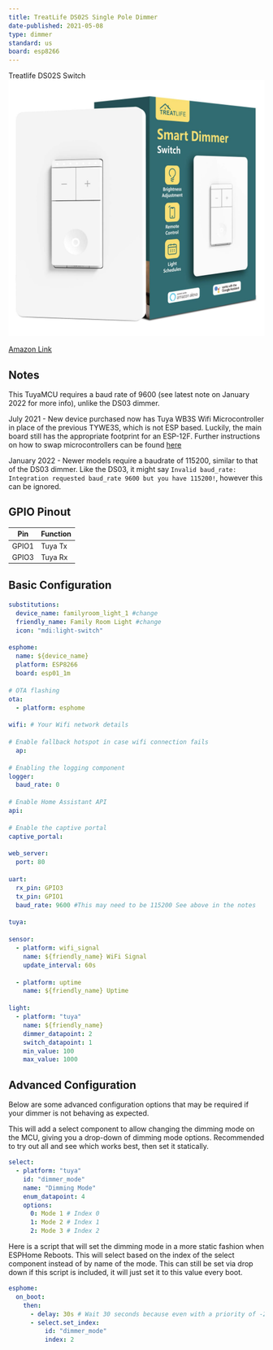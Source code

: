 ```yaml
---
title: TreatLife DS02S Single Pole Dimmer
date-published: 2021-05-08
type: dimmer
standard: us
board: esp8266
---
```


Treatlife DS02S Switch![image](Treatlife-DS02S.png)

[Amazon Link](https://amzn.to/2RHB44M)

## Notes

This TuyaMCU requires a baud rate of 9600 (see latest note on January 2022 for more info), unlike the DS03 dimmer.

July 2021 - New device purchased now has Tuya WB3S Wifi Microcontroller in place of the previous TYWE3S, which is not ESP based. Luckily, the main board still has the appropriate footprint for an ESP-12F. Further instructions on how to swap microcontrollers can be found [here](https://community.home-assistant.io/t/treatlife-dual-outlet-indoor-dimmer-plug-wb3s-to-esp-12-transplant/256798)

January 2022 - Newer models require a baudrate of 115200, similar to that of the DS03 dimmer. Like the DS03, it might say `Invalid baud_rate: Integration requested baud_rate 9600 but you have 115200!`, however this can be ignored.

## GPIO Pinout

| Pin   | Function |
| ----- | -------- |
| GPIO1 | Tuya Tx  |
| GPIO3 | Tuya Rx  |

## Basic Configuration

```yaml
substitutions:
  device_name: familyroom_light_1 #change
  friendly_name: Family Room Light #change
  icon: "mdi:light-switch"

esphome:
  name: ${device_name}
  platform: ESP8266
  board: esp01_1m
    
# OTA flashing
ota:
  - platform: esphome

wifi: # Your Wifi network details
  
# Enable fallback hotspot in case wifi connection fails  
  ap:

# Enabling the logging component
logger:
  baud_rate: 0

# Enable Home Assistant API
api:

# Enable the captive portal
captive_portal:

web_server:
  port: 80

uart:
  rx_pin: GPIO3
  tx_pin: GPIO1
  baud_rate: 9600 #This may need to be 115200 See above in the notes

tuya:

sensor:
  - platform: wifi_signal
    name: ${friendly_name} WiFi Signal
    update_interval: 60s

  - platform: uptime
    name: ${friendly_name} Uptime

light:
  - platform: "tuya"
    name: ${friendly_name}
    dimmer_datapoint: 2
    switch_datapoint: 1
    min_value: 100
    max_value: 1000
```

## Advanced Configuration

Below are some advanced configuration options that may be required if your dimmer is not behaving as expected.

This will add a select component to allow changing the dimming mode on the MCU, giving you a drop-down of dimming mode options. Recommended to try out all and see which works best, then set it statically.

```yaml
select:
  - platform: "tuya"
    id: "dimmer_mode"
    name: "Dimming Mode"
    enum_datapoint: 4
    options:
      0: Mode 1 # Index 0
      1: Mode 2 # Index 1
      2: Mode 3 # Index 2
```

Here is a script that will set the dimming mode in a more static fashion when ESPHome Reboots. This will select based on the index of the select component instead of by name of the mode. This can still be set via drop down if this script is included, it will just set it to this value every boot.

```yaml
esphome:
  on_boot:
    then:
      - delay: 30s # Wait 30 seconds because even with a priority of -200.0, it will not update the datapoint.
      - select.set_index:
          id: "dimmer_mode"
          index: 2
```
